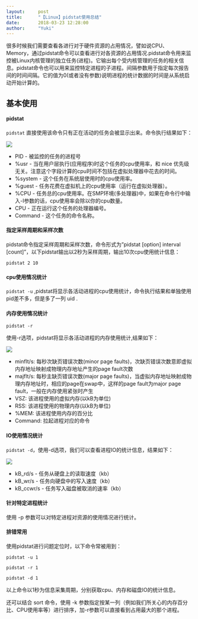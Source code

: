 ```yaml
---
layout:     post
title:      "【Linux】pidstat使用总结"
date:       2018-03-23 12:28:00
author:     "Yuki"
---
```


很多时候我们需要查看各进行对于硬件资源的占用情况，譬如说CPU、Memory，通过pidstat命令可以查看进行对各资源的占用情况.pidstat命令用来监控被Linux内核管理的独立任务(进程)。它输出每个受内核管理的任务的相关信息。pidstat命令也可以用来监控特定进程的子进程。间隔参数用于指定每次报告间的时间间隔。它的值为0(或者没有参数)说明进程的统计数据的时间是从系统启动开始计算的。

## 基本使用

#### pidstat

`pidstat` 直接使用该命令只有正在活动的任务会被显示出来。命令执行结果如下：

<img src="../../../../../img/blogs/pidstat/01.png">

* PID - 被监控的任务的进程号
* %usr - 当在用户层执行(应用程序)时这个任务的cpu使用率，和 nice 优先级无关。注意这个字段计算的cpu时间不包括在虚拟处理器中花去的时间。
* %system - 这个任务在系统层使用时的cpu使用率。
* %guest - 任务花费在虚拟机上的cpu使用率（运行在虚拟处理器）。
* %CPU - 任务总的cpu使用率。在SMP环境(多处理器)中，如果在命令行中输入-I参数的话，cpu使用率会除以你的cpu数量。
* CPU - 正在运行这个任务的处理器编号。
* Command - 这个任务的命令名称。

#### 指定采样周期和采样次数

pidstat命令指定采样周期和采样次数，命令形式为”pidstat [option] interval [count]”，以下pidstat输出以2秒为采样周期，输出10次cpu使用统计信息：

`pidstat 2 10`

#### cpu使用情况统计

`pidstat -u` ,pidstat将显示各活动进程的cpu使用统计，命令执行结果和单独使用pid差不多，但是多了一列 uid .

#### 内存使用情况统计

`pidstat -r`

使用-r选项，pidstat将显示各活动进程的内存使用统计,结果如下：

<img src="../../../../../img/blogs/pidstat/02.png">

* minflt/s: 每秒次缺页错误次数(minor page faults)，次缺页错误次数意即虚拟内存地址映射成物理内存地址产生的page fault次数
* majflt/s: 每秒主缺页错误次数(major page faults)，当虚拟内存地址映射成物理内存地址时，相应的page在swap中，这样的page fault为major page fault，一般在内存使用紧张时产生
* VSZ:      该进程使用的虚拟内存(以kB为单位)
* RSS:      该进程使用的物理内存(以kB为单位)
* %MEM:     该进程使用内存的百分比
* Command:  拉起进程对应的命令

#### IO使用情况统计

`pidstat -d`，使用-d选项，我们可以查看进程IO的统计信息，结果如下：

<img src="../../../../../img/blogs/pidstat/03.png">

* kB_rd/s - 任务从硬盘上的读取速度（kb）
* kB_wr/s - 任务向硬盘中的写入速度（kb）
* kB_ccwr/s - 任务写入磁盘被取消的速率（kb）

#### 针对特定进程统计

使用 -p <pid> 参数可以对特定进程对资源的使用情况进行统计。

#### 排错常用

使用pidstat进行问题定位时，以下命令常被用到：

`pidstat -u 1`

`pidstat -r 1`

`pidstat -d 1`

以上命令以1秒为信息采集周期，分别获取cpu、内存和磁盘IO的统计信息。

还可以结合 sort 命令，使用 -k 参数指定按某一列（例如我们所关心的内存百分比、CPU使用率等）进行排序，加-r参数可以直接看到占用最大的那个进程。
